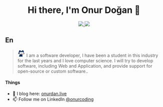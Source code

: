 <h1 align="center">Hi there, I'm Onur Doğan 👋</h1>

<p align="center"> 

 <a href="https://github.com/onurgncode" alt="Onur Github">
   <img src="https://img.shields.io/badge/-@onurgncode-%23181717?style=flat-square&logo=github" />
 </a>
 <a href="https://www.linkedin.com/in/onurcoding" alt="Onur Linkedin">
   <img src="https://img.shields.io/badge/-onurcoding-blue?style=flat-square&logo=Linkedin&logoColor=white&link=https://www.linkedin.com/in/onurcoding" />
 </a>
</p>

## En

> <img src="https://raw.githubusercontent.com/FernandoCalmet/fernandocalmet/master/pixel-mona-heart.gif" width="24" height="24" href="https://github.com/fernandocalmet"> I am a software developer, I have been a student in this industry for the last  years and I love computer science. I will try to develop software, including Web and Application, and provide support for open-source or custom software..

#### Things
- 📝 I blog here: [onurdan.live](https://www.onurdan.live/)
- 📫 Follow me on LinkedIn [@onurcoding](https://www.linkedin.com/in/onurcoding/)
